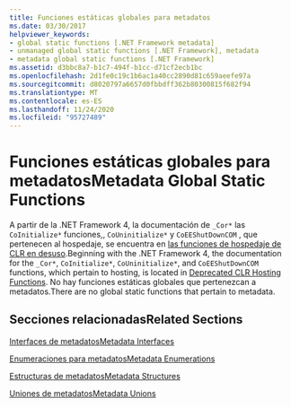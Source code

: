 ```yaml
---
title: Funciones estáticas globales para metadatos
ms.date: 03/30/2017
helpviewer_keywords:
- global static functions [.NET Framework metadata]
- unmanaged global static functions [.NET Framework], metadata
- metadata global static functions [.NET Framework]
ms.assetid: d3bbc8a7-b1c7-494f-b1cc-d71cf2ecb1bc
ms.openlocfilehash: 2d1fe0c19c1b6ac1a40cc2890d81c659aeefe97a
ms.sourcegitcommit: d8020797a6657d0fbbdff362b80300815f682f94
ms.translationtype: MT
ms.contentlocale: es-ES
ms.lasthandoff: 11/24/2020
ms.locfileid: "95727489"
---
```

# <a name="metadata-global-static-functions"></a><span data-ttu-id="0286e-102">Funciones estáticas globales para metadatos</span><span class="sxs-lookup"><span data-stu-id="0286e-102">Metadata Global Static Functions</span></span>

<span data-ttu-id="0286e-103">A partir de la .NET Framework 4, la documentación de `_Cor*` las `CoInitialize*` funciones,, `CoUninitialize*` y `CoEEShutDownCOM` , que pertenecen al hospedaje, se encuentra en [las funciones de hospedaje de CLR en desuso](../hosting/deprecated-clr-hosting-functions.md).</span><span class="sxs-lookup"><span data-stu-id="0286e-103">Beginning with the .NET Framework 4, the documentation for the `_Cor*`, `CoInitialize*`, `CoUninitialize*`, and `CoEEShutDownCOM` functions, which pertain to hosting, is located in [Deprecated CLR Hosting Functions](../hosting/deprecated-clr-hosting-functions.md).</span></span> <span data-ttu-id="0286e-104">No hay funciones estáticas globales que pertenezcan a metadatos.</span><span class="sxs-lookup"><span data-stu-id="0286e-104">There are no global static functions that pertain to metadata.</span></span>  
  
## <a name="related-sections"></a><span data-ttu-id="0286e-105">Secciones relacionadas</span><span class="sxs-lookup"><span data-stu-id="0286e-105">Related Sections</span></span>  

 [<span data-ttu-id="0286e-106">Interfaces de metadatos</span><span class="sxs-lookup"><span data-stu-id="0286e-106">Metadata Interfaces</span></span>](metadata-interfaces.md)  
  
 [<span data-ttu-id="0286e-107">Enumeraciones para metadatos</span><span class="sxs-lookup"><span data-stu-id="0286e-107">Metadata Enumerations</span></span>](metadata-enumerations.md)  
  
 [<span data-ttu-id="0286e-108">Estructuras de metadatos</span><span class="sxs-lookup"><span data-stu-id="0286e-108">Metadata Structures</span></span>](metadata-structures.md)  
  
 [<span data-ttu-id="0286e-109">Uniones de metadatos</span><span class="sxs-lookup"><span data-stu-id="0286e-109">Metadata Unions</span></span>](metadata-unions.md)
